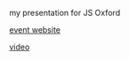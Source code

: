 my presentation for JS Oxford

[event website](https://www.meetup.com/JSOxford/events/228999240/)

[video](https://www.youtube.com/watch?v=HkkX8_miRIc)
